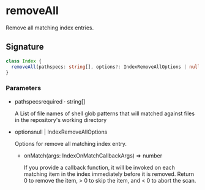 # removeAll

Remove all matching index entries.

## Signature

```ts
class Index {
  removeAll(pathspecs: string[], options?: IndexRemoveAllOptions | null | undefined): void;
}
```

### Parameters

<ul class="param-ul">
  <li class="param-li param-li-root">
    <span class="param-name">pathspecs</span><span class="param-required">required</span>&nbsp;·&nbsp;<span class="param-type">string[]</span>
    <br>
    <p class="param-description">A List of file names of shell glob patterns that will matched against files in the repository&#39;s working directory</p>
  </li>
  <li class="param-li param-li-root">
    <span class="param-name">options</span><span class="param-type">null | IndexRemoveAllOptions</span>
    <br>
    <p class="param-description">Options for remove all matching index entry.</p>
    <ul class="param-ul">
      <li class="param-li">
        <span class="param-name">onMatch</span><span class="param-type">(args: IndexOnMatchCallbackArgs) =&gt; number</span>
        <br>
        <p class="param-description">If you provide a callback function, it will be invoked on each matching item in the index immediately before it is removed. Return 0 to remove the item, &gt; 0 to skip the item, and &lt; 0 to abort the scan.</p>
      </li>
    </ul>
  </li>
</ul>
